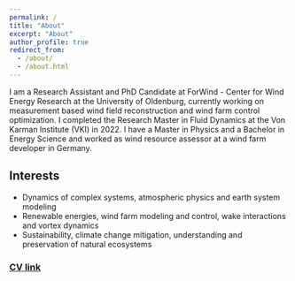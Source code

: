 ```yaml
---
permalink: /
title: "About"
excerpt: "About"
author_profile: true
redirect_from: 
  - /about/
  - /about.html
---
```


I am a Research Assistant and PhD Candidate at ForWind - Center for Wind Energy Research at the University of Oldenburg, currently working on measurement based wind field reconstruction and wind farm control optimization. I completed the Research Master in Fluid Dynamics at the Von Karman Institute (VKI) in 2022. I have a Master in Physics and a Bachelor in Energy Science and worked as wind resource assessor at a wind farm developer in Germany. 
## Interests

- Dynamics of complex systems, atmospheric physics and earth system modeling
- Renewable energies, wind farm modeling and control, wake interactions and vortex dynamics
- Sustainability, climate change mitigation, understanding and preservation of natural ecosystems

### [CV link](https://jankbohrer.github.io/cv/)
